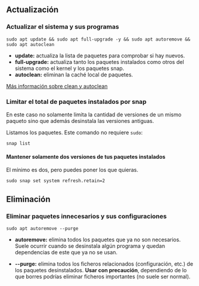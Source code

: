 ## Actualización

### Actualizar el sistema y sus programas

```shell
sudo apt update && sudo apt full-upgrade -y && sudo apt autoremove && sudo apt autoclean
```
* **update:** actualiza la lista de paquetes para comprobar si hay nuevos.
* **full-upgrade:** actualiza tanto los paquetes instalados como otros del sistema como el kernel y los paquetes snap.
* **autoclean:** eliminan la caché local de paquetes.

[Más información sobre clean y autoclean](https://askubuntu.com/a/3169)

### Limitar el total de paquetes instalados por snap

En este caso no solamente limita la cantidad de versiones de un mismo paqueto
sino que además desinstala las versiones antiguas.

Listamos los paquetes. Este comando no requiere `sudo`:

```shell
snap list
```

#### Mantener solamente dos versiones de tus paquetes instalados

El mínimo es dos, pero puedes poner los que quieras.

```shell
sudo snap set system refresh.retain=2
```

## Eliminación

### Eliminar paquetes innecesarios y sus configuraciones

```shell
sudo apt autoremove --purge
```

* **autoremove:** elimina todos los paquetes que ya no son necesarios.
Suele ocurrir cuando se desinstala algún programa y quedan dependencias de este que ya no se usan.

* **--purge:** elimina todos los ficheros relacionados (configuración, etc.) de los paquetes desinstalados.
**Usar con precaución**, dependiendo de lo que borres podrías eliminar ficheros importantes (no suele ser normal).
